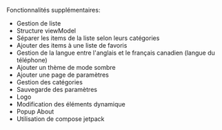 Fonctionnalités supplémentaires:
  - Gestion de liste 
  - Structure viewModel
  - Séparer les items de la liste selon leurs catégories
  - Ajouter des items à une liste de favoris
  - Gestion de la langue entre l'anglais et le français canadien (langue du téléphone)
  - Ajouter un thème de mode sombre
  - Ajouter une page de paramètres
  - Gestion des catégories
  - Sauvegarde des paramètres
  - Logo
  - Modification des éléments dynamique
  - Popup About
  - Utilisation de compose jetpack
